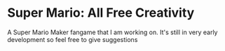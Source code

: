 # Super Mario: All Free Creativity
A Super Mario Maker fangame that I am working on. It's still in very early development so feel free to give suggestions
